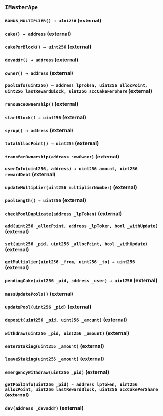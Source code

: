 ## `IMasterApe`






### `BONUS_MULTIPLIER() → uint256` (external)





### `cake() → address` (external)





### `cakePerBlock() → uint256` (external)





### `devaddr() → address` (external)





### `owner() → address` (external)





### `poolInfo(uint256) → address lpToken, uint256 allocPoint, uint256 lastRewardBlock, uint256 accCakePerShare` (external)





### `renounceOwnership()` (external)





### `startBlock() → uint256` (external)





### `syrup() → address` (external)





### `totalAllocPoint() → uint256` (external)





### `transferOwnership(address newOwner)` (external)





### `userInfo(uint256, address) → uint256 amount, uint256 rewardDebt` (external)





### `updateMultiplier(uint256 multiplierNumber)` (external)





### `poolLength() → uint256` (external)





### `checkPoolDuplicate(address _lpToken)` (external)





### `add(uint256 _allocPoint, address _lpToken, bool _withUpdate)` (external)





### `set(uint256 _pid, uint256 _allocPoint, bool _withUpdate)` (external)





### `getMultiplier(uint256 _from, uint256 _to) → uint256` (external)





### `pendingCake(uint256 _pid, address _user) → uint256` (external)





### `massUpdatePools()` (external)





### `updatePool(uint256 _pid)` (external)





### `deposit(uint256 _pid, uint256 _amount)` (external)





### `withdraw(uint256 _pid, uint256 _amount)` (external)





### `enterStaking(uint256 _amount)` (external)





### `leaveStaking(uint256 _amount)` (external)





### `emergencyWithdraw(uint256 _pid)` (external)





### `getPoolInfo(uint256 _pid) → address lpToken, uint256 allocPoint, uint256 lastRewardBlock, uint256 accCakePerShare` (external)





### `dev(address _devaddr)` (external)






